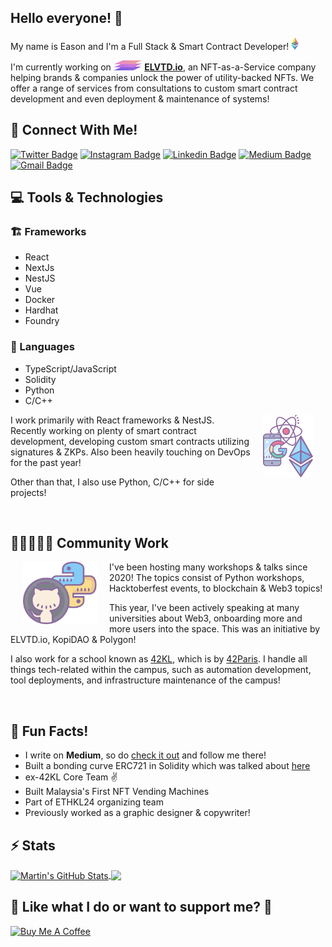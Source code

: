 ## Hello everyone! 👋

<span>
    <span>My name is Eason and I'm a Full Stack & Smart Contract Developer!</span>
    <img src="src/ethereum.svg" height="20px"/>
</span>

I'm currently working on <img src="src/elvtd.svg" height="16px"/> [**ELVTD.io**](https://www.elvtd.io/), an NFT-as-a-Service company helping brands & companies unlock the power of utility-backed NFTs. We offer a range of services from consultations to custom smart contract development and even deployment & maintenance of systems!

## 📱 Connect With Me!

[![Twitter Badge](https://img.shields.io/badge/-@easonchaiii-1ca0f1?style=flat-square&labelColor=1ca0f1&logo=twitter&logoColor=white&link=http://bit.ly/twitter-easonchaiii)](http://bit.ly/twitter-easonchaiii) [![Instagram Badge](https://img.shields.io/badge/-@eason_chai-4D58CE?style=flat-square&labelColor=4D58CE&logo=instagram&logoColor=white&link=http://bit.ly/insta-easonchai)](http://bit.ly/insta-easonchai) [![Linkedin Badge](https://img.shields.io/badge/-easonchai-blue?style=flat-square&logo=Linkedin&logoColor=white&link=https://bit.ly/li-easonchai)](https://bit.ly/li-easonchai) [![Medium Badge](https://img.shields.io/badge/-@easonchaijw-03a57a?style=flat-square&labelColor=000000&logo=Medium&link=http://bit.ly/medium-easonchaijw)](http://bit.ly/medium-easonchaijw)
[![Gmail Badge](https://img.shields.io/badge/-echai2905@gmail.com-c14438?style=flat-square&logo=Gmail&logoColor=white&link=mailto:echai2905@gmail.com)](mailto:echai2905@gmail.com)

## 💻 Tools & Technologies

### 🏗 Frameworks

- React
- NextJs
- NestJS
- Vue
- Docker
- Hardhat
- Foundry

### 🧪 Languages

- TypeScript/JavaScript
- Solidity
- Python
- C/C++

<img src="src/hl1.svg" align="right" height="100px" style="margin:0px 20px">
<p>
I work primarily with React frameworks & NestJS. Recently working on plenty of smart contract development, developing custom smart contracts utilizing signatures & ZKPs. Also been heavily touching on DevOps for the past year!

Other than that, I also use Python, C/C++ for side projects!

</p>

<br />

## 🧑🏿‍🤝‍🧑🏽 Community Work

<img src="src/hl2.svg" align="left" height="100px" style="margin:0px 20px">
<p>
I've been hosting many workshops & talks since 2020! The topics consist of Python workshops, Hacktoberfest events, to blockchain & Web3 topics!

This year, I've been actively speaking at many universities about Web3, onboarding more and more users into the space. This was an initiative by ELVTD.io, KopiDAO & Polygon!

I also work for a school known as [42KL](https://42kl.edu.my/), which is by [42Paris](https://42.fr/en/homepage/). I handle all things tech-related within the campus, such as automation development, tool deployments, and infrastructure maintenance of the campus!

</p>

<br />

## 🍻 Fun Facts!

- I write on **Medium**, so do [check it out](http://bit.ly/medium-easonchaijw) and follow me there!
- Built a bonding curve ERC721 in Solidity which was talked about [here](https://medium.com/@easonchaijw/an-actual-sigmoid-function-in-solidity-6b78d002d8be)
- ex-42KL Core Team ✌️
- Built Malaysia's First NFT Vending Machines
- Part of ETHKL24 organizing team
- Previously worked as a graphic designer & copywriter!

## ⚡ Stats

<a href="https://github.com/easonchai/easonchai">
  <img align="center" src="https://github-readme-stats.vercel.app/api?username=easonchai&count_private=true" alt="Martin's GitHub Stats" />
</a>
<a href="https://github.com/easonchai/easonchai">
  <img align="center" src="https://github-readme-stats.vercel.app/api/top-langs/?username=easonchai&hide=html" />
</a>

<br />

## 🎉 Like what I do or want to support me? 🎉

<a href="http://bit.ly/bmac-eason" target="_blank"><img src="https://cdn.buymeacoffee.com/buttons/v2/default-red.png" alt="Buy Me A Coffee" height="45px" width="162px" ></a>

<!--
Assets from icons8: https://icons8.com/icon/pack/logos/dusk
 -->
